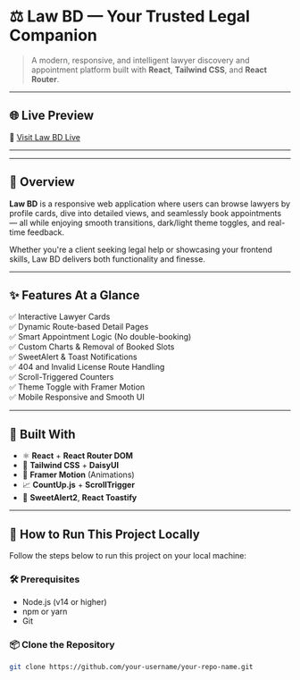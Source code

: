# ⚖️ Law BD — Your Trusted Legal Companion

> A modern, responsive, and intelligent lawyer discovery and appointment platform built with **React**, **Tailwind CSS**, and **React Router**.

---

## 🌐 Live Preview

🔗 [Visit Law BD Live](https://law-bd-domain.netlify.app/)

---

---

## 🌟 Overview

**Law BD** is a responsive web application where users can browse lawyers by profile cards, dive into detailed views, and seamlessly book appointments — all while enjoying smooth transitions, dark/light theme toggles, and real-time feedback.

Whether you're a client seeking legal help or showcasing your frontend skills, Law BD delivers both functionality and finesse.

---

## ✨ Features At a Glance

✅ Interactive Lawyer Cards  
✅ Dynamic Route-based Detail Pages  
✅ Smart Appointment Logic (No double-booking)  
✅ Custom Charts & Removal of Booked Slots  
✅ SweetAlert & Toast Notifications  
✅ 404 and Invalid License Route Handling  
✅ Scroll-Triggered Counters  
✅ Theme Toggle with Framer Motion  
✅ Mobile Responsive and Smooth UI

---

## 🚀 Built With

- ⚛️ **React** + **React Router DOM**
- 🎨 **Tailwind CSS** + **DaisyUI**
- 🧙 **Framer Motion** (Animations)
- 📈 **CountUp.js** + **ScrollTrigger**
- 🍭 **SweetAlert2**, **React Toastify**

---
## 🚀 How to Run This Project Locally

Follow the steps below to run this project on your local machine:

### 🛠️ Prerequisites

- Node.js (v14 or higher)
- npm or yarn
- Git

### 📦 Clone the Repository

```bash
git clone https://github.com/your-username/your-repo-name.git
